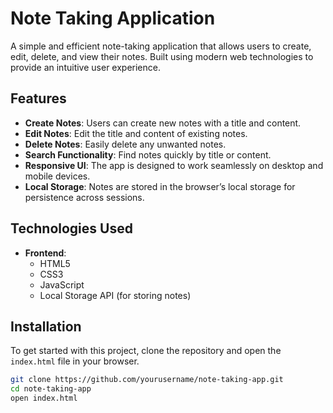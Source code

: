 # Note Taking Application

A simple and efficient note-taking application that allows users to create, edit, delete, and view their notes. Built using modern web technologies to provide an intuitive user experience.

## Features

- **Create Notes**: Users can create new notes with a title and content.
- **Edit Notes**: Edit the title and content of existing notes.
- **Delete Notes**: Easily delete any unwanted notes.
- **Search Functionality**: Find notes quickly by title or content.
- **Responsive UI**: The app is designed to work seamlessly on desktop and mobile devices.
- **Local Storage**: Notes are stored in the browser’s local storage for persistence across sessions.

## Technologies Used

- **Frontend**:
  - HTML5
  - CSS3
  - JavaScript
  - Local Storage API (for storing notes)

## Installation

To get started with this project, clone the repository and open the `index.html` file in your browser.

```bash
git clone https://github.com/yourusername/note-taking-app.git
cd note-taking-app
open index.html
